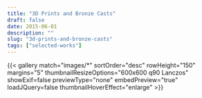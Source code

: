 ```yaml
---
title: "3D Prints and Bronze Casts"
draft: false
date: 2015-06-01
description: ""
slug: "3d-prints-and-bronze-casts"
tags: ["selected-works"]
---
```


{{< gallery match="images/*" sortOrder="desc" rowHeight="150" margins="5" thumbnailResizeOptions="600x600 q90 Lanczos" showExif=false previewType="none" embedPreview="true" loadJQuery=false thumbnailHoverEffect="enlarge" >}}
